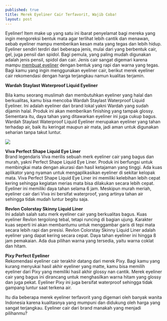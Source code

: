 ```yaml
---
published: true
title: Merek Eyeliner Cair Terfavorit, Wajib Coba! 
layout: post
---
```




Eyeliner! Item make up yang satu ini ibarat penyelamat bagi mereka yang ingin mengoreksi bentuk mata agar terlihat lebih cantik dan menawan, sebab eyeliner mampu memberikan kesan mata yang tegas dan lebih hidup. Eyeliner sendiri terdiri dari beberapa jenis, mulai dari yang berbentuk cair, gel, juga pensil dan spidol. Bagi pemula, yang paling mudah digunakan adalah jenis pensil, spidol dan cair. Jenis cair sangat digemari karena mampu [membuat eyeliner](https://www.bukalapak.com/blog/beauty/contek-cara-menggunakan-eyeliner-yang-mudah-dan-tak-berlebihan-untuk-ke-kampus-21481) dengan bentuk yang rapi dan warna yang tegas. Bagi kamu yang ingin menggunakan eyeliner cair, berikut merek eyeliner cair rekomendasi dengan harga terjangkau namun kualitas terjamin.

<b>Wardah Staylast Waterproof Liquid Eyeliner</b><br />

Bila kamu seorang muslimah dan membutuhkan eyeliner yang halal dan berkualitas, kamu bisa mencoba Wardah Staylast Waterproof Liquid Eyeliner. Ini adalah eyeliner dari brand lokal yakni Wardah yang sudah dijamin halal. Produk ini akan memberikan finishing yang tampak glossy. Sementara itu, daya tahan yang ditawarkan eyeliner ini juga cukup bagus. Wardah Staylast Waterproof Liquid Eyeliner merupakan eyeliner yang tahan terhadap air, baik itu keringat maupun air mata, jadi aman untuk digunakan seharian tanpa takut luntur. 

<img src="http://d2pa5gi5n2e1an.cloudfront.net/global/images/product/beauty/Wardah_Staylast_Liquid_eyeliner/Wardah_Staylast_Liquid_eyeliner_L_1.jpg">

<b>Viva Perfect Shape Liquid Eye Liner</b><br />
Brand legendaris Viva merilis sebuah merk eyeliner cair yang bagus dan murah, yakni Perfect Shape Liquid Eye Liner. Produk ini berfungsi untuk membingkai mata dengan akurasi dan hasil ketajaman yang tinggi. Ada kuas aplikator yang nyaman untuk mengaplikasikan eyeliner di sekitar kelopak mata. Viva Perfect Shape Liquid Eye Liner ini memiliki kelebihan lebih cepat kering sehingga kegiatan merias mata bisa dilakukan secara lebih cepat. Eyeliner ini memiliki daya tahan selama 6 jam. Meskipun murah meriah, eyeliner cair dari Viva ini bersifat waterproof, yang artinya tahan air sehingga tidak mudah luntur begitu saja.

<b>Revlon Colorstay Skinny Liquid Liner</b><br />
Ini adalah salah satu merk eyeliner cair yang berkualitas bagus. Kuas eyeliner Revlon tergolong tebal, tetapi runcing di bagian ujung. Karakter kuas seperti ini akan membantumu untuk menggambar garis di tepi mata secara lebih rapi dan presisi. Revlon Colorstay Skinny Liquid Liner adalah eyeliner yang dapat kering secara cepat. Daya tahan eyeliner ini hingga 8 jam pemakaian. Ada dua pilihan warna yang tersedia, yaitu warna coklat dan hitam.

<b>Pixy Perfect Eyeliner</b><br />
Rekomendasi eyeliner cair terakhir datang dari merek Pixy. Bagi kamu yang kurang menyukai hasil akhir eyeliner yang matte, kamu bisa memilih eyeliner dari Pixy yang memiliki hasil akhir glossy nan cantik. Merek eyeliner cair yang bagus ini dirancang untuk menghasilkan warna hitam yang glossy dan juga pekat. Eyeliner Pixy ini juga bersifat waterproof sehingga tidak gampang luntur saat terkena air. 

Itu dia beberapa merek eyeliner terfavorit yang digemari oleh banyak wanita Indonesia karena kualitasnya yang mumpuni dan didukung oleh harga yang sangat terjangkau. Eyeliner cair dari brand manakah yang menjadi pilihanmu?
